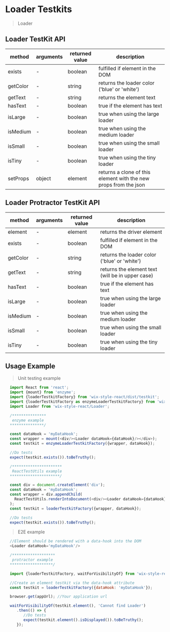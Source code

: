 # Loader Testkits

> Loader

## Loader TestKit API

| method   | arguments | returned value | description                              |
| -------- | --------- | -------------- | ---------------------------------------- |
| exists   | -         | boolean        | fulfilled if element in the DOM          |
| getColor | -         | string         | returns the loader color ('blue' or 'white') |
| getText  | -         | string         | returns the element text                 |
| hasText  | -         | boolean        | true if the element has text             |
| isLarge  | -         | boolean        | true when using the large loader         |
| isMedium | -         | boolean        | true when using the medium loader        |
| isSmall  | -         | boolean        | true when using the small loader         |
| isTiny   | -         | boolean        | true when using the tiny loader          |
| setProps | object    | element        | returns a clone of this element with the new props from the json |

## Loader Protractor TestKit API

| method   | arguments | returned value | description                              |
| -------- | --------- | -------------- | ---------------------------------------- |
| element  | -         | element        | returns the driver element               |
| exists   | -         | boolean        | fulfilled if element in the DOM          |
| getColor | -         | string         | returns the loader color ('blue' or 'white') |
| getText  | -         | string         | returns the element text (will be in upper case) |
| hasText  | -         | boolean        | true if the element has text             |
| isLarge  | -         | boolean        | true when using the large loader         |
| isMedium | -         | boolean        | true when using the medium loader        |
| isSmall  | -         | boolean        | true when using the small loader         |
| isTiny   | -         | boolean        | true when using the tiny loader          |

## Usage Example

> Unit testing example

```javascript
  import React from 'react';
  import {mount} from 'enzyme';
  import {loaderTestkitFactory} from 'wix-style-react/dist/testkit';
  import {loaderTestkitFactory as enzymeLoaderTestkitFactory} from 'wix-style-react/dist/testkit/enzyme';
  import Loader from 'wix-style-react/Loader';

  /***************
   enzyme example
  ***************/

  const dataHook = 'myDataHook';
  const wrapper = mount(<div/><Loader dataHook={dataHook}/></div>);
  const testkit = enzymeLoaderTestkitFactory({wrapper, dataHook});

  //Do tests
  expect(testkit.exists()).toBeTruthy();

  /**********************
   ReactTestUtils example
  **********************/

  const div = document.createElement('div');
  const dataHook = 'myDataHook';
  const wrapper = div.appendChild(
    ReactTestUtils.renderIntoDocument(<div/><Loader dataHook={dataHook}/></div>, {dataHook})
  );
  const testkit = loaderTestkitFactory({wrapper, dataHook});

  //Do tests
  expect(testkit.exists()).toBeTruthy();
```
> E2E example

```javascript
  //Element should be rendered with a data-hook into the DOM
  <Loader dataHook='myDataHook'/>

  /*******************
   protractor example
  *******************/

  import {loaderTestkitFactory, waitForVisibilityOf} from 'wix-style-react/dist/testkit/protractor';

  //Create an element testkit via the data-hook attribute
  const testkit = loaderTestkitFactory({dataHook: 'myDataHook'});

  browser.get(appUrl); //Your application url

  waitForVisibilityOf(testkit.element(), 'Cannot find Loader')
     .then(() => {
        //Do tests
        expect(testkit.element().isDisplayed()).toBeTruthy();
     });

```
